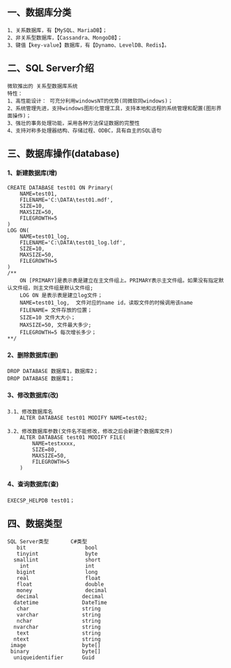 ## 一、数据库分类
	1、关系数据库，有【MySQL、MariaDB】；
	2、非关系型数据库，【Cassandra、MongoDB】；
	3、键值【key-value】数据库，有【Dynamo、LevelDB、Redis】。

## 二、SQL Server介绍
	微软推出的 关系型数据库系统 
	特性：
	1、高性能设计： 可充分利用windowsNT的优势(同微软同windows)；
	2、系统管理先进，支持windows图形化管理工具，支持本地和远程的系统管理和配置(图形界面操作)；
	3、强壮的事务处理功能，采用各种方法保证数据的完整性
	4、支持对称多处理器结构、存储过程、ODBC，具有自主的SQL语句

## 三、数据库操作(database)
#### 1、新建数据库(增)
	CREATE DATABASE test01 ON Primary(
		NAME=test01,
		FILENAME='C:\DATA\test01.mdf',
		SIZE=10,
		MAXSIZE=50,
		FILEGROWTH=5
	)
	LOG ON(
		NAME=test01_log,
		FILENAME='C:\DATA\test01_log.ldf',
		SIZE=10,
		MAXSIZE=50,
		FILEGROWTH=5
	)
	/**
		ON [PRIMARY]是表示表是建立在主文件组上。PRIMARY表示主文件组。如果没有指定默认文件组，则主文件组是默认文件组;
		LOG ON 是表示表是建立log文件；
		NAME=test01_log,  文件对应的name id，读取文件的时候调用该name
		FILENAME= 文件存放的位置；
		SIZE=10 文件大大小；
		MAXSIZE=50, 文件最大多少;
		FILEGROWTH=5 每次增长多少；
	**/
	
#### 2、删除数据库(删)
	DROP DATABASE 数据库1，数据库2；
	DROP DATABASE 数据库1；
	
#### 3、修改数据库(改)
	3.1、修改数据库名
		ALTER DATABASE test01 MODIFY NAME=test02;
	
	3.2、修改数据库参数(文件名不能修改，修改之后会新建个数据库文件)
		ALTER DATABASE test01 MODIFY FILE(
			NAME=testxxxx,
			SIZE=80,
			MAXSIZE=50,
			FILEGROWTH=5 
		)

#### 4、查询数据库(查)
	EXECSP_HELPDB test01；
	
## 四、数据类型
	SQL Server类型       C#类型
       bit                   bool
       tinyint               byte
      smallint               short
        int                  int
       bigint                long
       real                  float
       float                 double
       money                 decimal
       decimal              decimal
      datetime              DateTime
       char                 string
       varchar              string
       nchar                string
      nvarchar              string
       text                 string
      ntext                 string
     image                  byte[]
     binary                 byte[]
      uniqueidentifier      Guid
	
	
	
	
	
	
	
	
	
	
	
	
	
	
	
	
	
